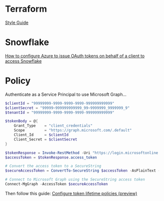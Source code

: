 # Terraform

[Style Guide](https://developer.hashicorp.com/terraform/language/style)

# Snowflake

[How to configure Azure to issue OAuth tokens on behalf of a client to access Snowflake](https://community.snowflake.com/s/article/Create-External-OAuth-Token-Using-Azure-AD-For-The-OAuth-Client-Itself)

# Policy 

Authenticate as a Service Principal to use Microsoft Graph...

```powershell
$clientId = "99999999-9999-9999-9999-999999999999"
$clientSecret = "99999~999999999999_99~9999999_9999999_9"
$tenantId = "99999999-9999-9999-9999-999999999999"

$tokenBody = @{
    Grant_Type    = "client_credentials"
    Scope         = "https://graph.microsoft.com/.default"
    Client_Id     = $clientId
    Client_Secret = $clientSecret
}

$tokenResponse = Invoke-RestMethod -Uri "https://login.microsoftonline.com/$tenantId/oauth2/v2.0/token" -Method POST -Body $tokenBody
$accessToken = $tokenResponse.access_token

# Convert the access token to a SecureString
$secureAccessToken = ConvertTo-SecureString $accessToken -AsPlainText -Force

# Connect to Microsoft Graph using the SecureString access token
Connect-MgGraph -AccessToken $secureAccessToken
```

Then follow this guide: [Configure token lifetime policies (preview)](https://learn.microsoft.com/en-us/entra/identity-platform/configurable-token-lifetimes)